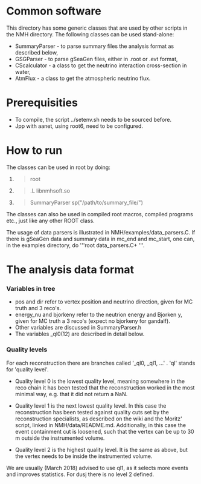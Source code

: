 Common software
===============

This directory has some generic classes that are used by other scripts in the NMH directory. The following classes can be used stand-alone:

* SummaryParser - to parse summary files the analysis format as described below,
* GSGParser     - to parse gSeaGen files, either in .root or .evt format,
* CScalculator  - a class to get the neutrino interaction cross-section in water,
* AtmFlux       - a class to get the atmospheric neutrino flux.

Prerequisities
==============
* To compile, the script ../setenv.sh needs to be sourced before.
* Jpp with aanet, using root6, need to be configured.

How to run
==============

The classes can be used in root by doing:
1. > root
2. > .L libnmhsoft.so
3. > SummaryParser sp("/path/to/summary_file/")

The classes can also be used in compiled root macros, compiled programs etc., just like any other ROOT class.

The usage of data parsers is illustrated in NMH/examples/data_parsers.C. If there is gSeaGen data and summary data in mc_end and mc_start, one can, in the examples directory, do '''root data_parsers.C+ '''.

The analysis data format
========================

### Variables in tree
* pos and dir refer to vertex position and neutrino direction, given for MC truth and 3 reco's.
* energy_nu and bjorkeny refer to the neutrion energy and Bjorken y, given for MC truth a 3 reco's (expect no bjorkeny for gandalf).
* Other variables are discussed in SummaryParser.h
* The variables <reco>_ql0(12) are described in detail below.

### Quality levels

For each reconstruction there are branches called '<reco>_ql0, <reco>_ql1, ...' .  'ql' stands for 'quality level'.

* Quality level 0 is the lowest quality level, meaning somewhere in the reco chain it has been tested that the reconstruction worked in the most minimal way, e.g. that it did not return a NaN.

* Quality level 1 is the next lowest quality level. In this case the reconstruction has been tested against quality cuts set by the reconstruction specialists, as described on the wiki and the Moritz' script, linked in NMH/data/README.md. Additionally, in this case the event containment cut is loosened, such that the vertex can be up to 30 m outside the instrumented volume.

* Quality level 2 is the highest quality level. It is the same as above, but the vertex needs to be inside the instrumented volume.

We are usually (March 2018) advised to use ql1, as it selects more events and improves
statistics. For dusj there is no level 2 defined.